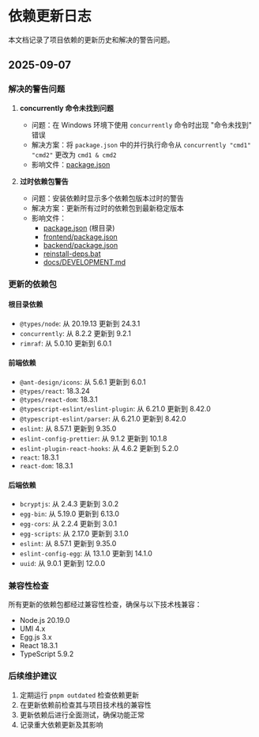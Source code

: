 # 依赖更新日志

本文档记录了项目依赖的更新历史和解决的警告问题。

## 2025-09-07

### 解决的警告问题

1. **concurrently 命令未找到问题**
   - 问题：在 Windows 环境下使用 `concurrently` 命令时出现 "命令未找到" 错误
   - 解决方案：将 `package.json` 中的并行执行命令从 `concurrently "cmd1" "cmd2"` 更改为 `cmd1 & cmd2`
   - 影响文件：[package.json](file:///e:/YSY/UG/package.json)

2. **过时依赖包警告**
   - 问题：安装依赖时显示多个依赖包版本过时的警告
   - 解决方案：更新所有过时的依赖包到最新稳定版本
   - 影响文件：
     - [package.json](file:///e:/YSY/UG/package.json) (根目录)
     - [frontend/package.json](file:///e:/YSY/UG/frontend/package.json)
     - [backend/package.json](file:///e:/YSY/UG/backend/package.json)
     - [reinstall-deps.bat](file:///e:/YSY/UG/reinstall-deps.bat)
     - [docs/DEVELOPMENT.md](file:///e:/YSY/UG/docs/DEVELOPMENT.md)

### 更新的依赖包

#### 根目录依赖

- `@types/node`: 从 20.19.13 更新到 24.3.1
- `concurrently`: 从 8.2.2 更新到 9.2.1
- `rimraf`: 从 5.0.10 更新到 6.0.1

#### 前端依赖

- `@ant-design/icons`: 从 5.6.1 更新到 6.0.1
- `@types/react`: 18.3.24
- `@types/react-dom`: 18.3.1
- `@typescript-eslint/eslint-plugin`: 从 6.21.0 更新到 8.42.0
- `@typescript-eslint/parser`: 从 6.21.0 更新到 8.42.0
- `eslint`: 从 8.57.1 更新到 9.35.0
- `eslint-config-prettier`: 从 9.1.2 更新到 10.1.8
- `eslint-plugin-react-hooks`: 从 4.6.2 更新到 5.2.0
- `react`: 18.3.1
- `react-dom`: 18.3.1

#### 后端依赖

- `bcryptjs`: 从 2.4.3 更新到 3.0.2
- `egg-bin`: 从 5.19.0 更新到 6.13.0
- `egg-cors`: 从 2.2.4 更新到 3.0.1
- `egg-scripts`: 从 2.17.0 更新到 3.1.0
- `eslint`: 从 8.57.1 更新到 9.35.0
- `eslint-config-egg`: 从 13.1.0 更新到 14.1.0
- `uuid`: 从 9.0.1 更新到 12.0.0

### 兼容性检查

所有更新的依赖包都经过兼容性检查，确保与以下技术栈兼容：

- Node.js 20.19.0
- UMI 4.x
- Egg.js 3.x
- React 18.3.1
- TypeScript 5.9.2

### 后续维护建议

1. 定期运行 `pnpm outdated` 检查依赖更新
2. 在更新依赖前检查其与项目技术栈的兼容性
3. 更新依赖后进行全面测试，确保功能正常
4. 记录重大依赖更新及其影响
